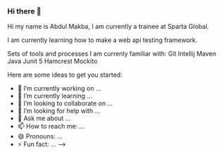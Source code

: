 ### Hi there 👋

Hi my name is Abdul Makba, I am currently a trainee at Sparta Global.

I am currently learning how to make a web api testing framework.


Sets of tools and processes I am currenly familiar with:
Git
Intellij
Maven
Java
Junit 5
Hamcrest
Mockito

Here are some ideas to get you started:

- 🔭 I’m currently working on ...
- 🌱 I’m currently learning ...
- 👯 I’m looking to collaborate on ...
- 🤔 I’m looking for help with ...
- 💬 Ask me about ...
- 📫 How to reach me: ...
- 😄 Pronouns: ...
- ⚡ Fun fact: ...
-->
